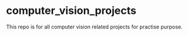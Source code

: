 # computer_vision_projects
This repo is for all computer vision related projects for practise purpose.
